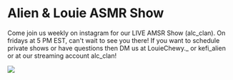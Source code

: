 


<body> 
<h1>Alien & Louie ASMR Show </h1>

  <p>Come join us weekly on instagram for our LIVE AMSR Show (alc_clan). On fridays at 5 PM EST, can't wait to see you there! If you want to schedule private shows or have questions then DM us at LouieChewy._ or kefi_alien or at our streaming account alc_clan! </p>

<img src="https://external-content.duckduckgo.com/iu/?u=https%3A%2F%2Ftse3.mm.bing.net%2Fth%3Fid%3DOIP._ADdASy2Oi7scwISFQco_wHaHa%26pid%3DApi&f=1">
  
